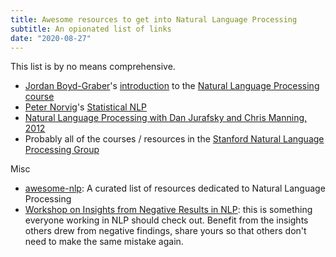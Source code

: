 ```yaml
---
title: Awesome resources to get into Natural Language Processing
subtitle: An opionated list of links
date: "2020-08-27"
---
```

This list is by no means comprehensive. 


* [Jordan Boyd-Graber](http://users.umiacs.umd.edu/~jbg/)'s [introduction](https://youtu.be/2_2ttm1GHs4) to the [Natural Language Processing course](http://users.umiacs.umd.edu/~jbg/teaching/CMSC_470/)
* [Peter Norvig](https://norvig.com/)'s [Statistical NLP](https://nbviewer.jupyter.org/url/norvig.com/ipython/How%20to%20Do%20Things%20with%20Words.ipynb)
* [Natural Language Processing with Dan Jurafsky and Chris Manning, 2012](https://www.youtube.com/playlist?list=PLoROMvodv4rOFZnDyrlW3-nI7tMLtmiJZ)
* Probably all of the courses / resources in the [Stanford Natural Language Processing Group](https://nlp.stanford.edu/teaching/)

Misc
* [awesome-nlp](https://github.com/keon/awesome-nlp): A curated list of resources dedicated to Natural Language Processing
* [Workshop on Insights from Negative Results in NLP](https://insights-workshop.github.io/index): this is something everyone working in NLP should check out. Benefit from the insights others drew from negative findings, share yours so that others don't need to make the same mistake again.


